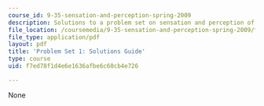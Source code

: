 ```yaml
---
course_id: 9-35-sensation-and-perception-spring-2009
description: Solutions to a problem set on sensation and perception of light.
file_location: /coursemedia/9-35-sensation-and-perception-spring-2009/f7ed78f1d4e6e1636afbe6c60cb4e726_MIT9_35s09_sol_pset01.pdf
file_type: application/pdf
layout: pdf
title: 'Problem Set 1: Solutions Guide'
type: course
uid: f7ed78f1d4e6e1636afbe6c60cb4e726

---
```

None